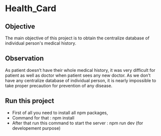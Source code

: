 # Health_Card

## Objective
The main objective of this project is to obtain the centralize database of individual person's medical history.

## Observation
As patient doesn’t have their whole medical history, it was very difficult for patient as well as doctor when patient sees any new doctor.
As we don’t have any centralize database of individual person, it is nearly impossible to take proper precaution for prevention of any disease.

## Run this project
  - First of all you need to install all npm packages,
  - Command for that : npm install
  - After that run this command to start the server : npm run dev (for developement purpose)
